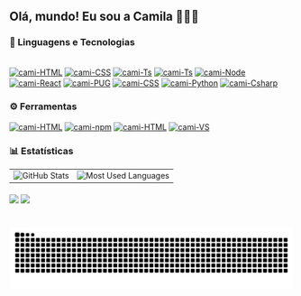 ## Olá, mundo! Eu sou a Camila 👩🏻‍💻

<!-- **`Desenvolvedora FullStack`** -->

### 🤖 Linguagens e Tecnologias

<div style="display: inline_block"><br>
  <a href="https://html.spec.whatwg.org/multipage/"><img align="center" alt="cami-HTML" height="30" width="40" src="https://cdn.jsdelivr.net/gh/devicons/devicon@latest/icons/html5/html5-original.svg"></a>
  <a href="https://developer.mozilla.org/en-US/docs/Web/CSS"><img align="center" alt="cami-CSS" height="30" width="40" src="https://cdn.jsdelivr.net/gh/devicons/devicon@latest/icons/css3/css3-original.svg"></a>
  <a href="https://262.ecma-international.org/14.0/" target="_blank"><img align="center" alt="cami-Ts" height="30" width="40" src="https://cdn.jsdelivr.net/gh/devicons/devicon@latest/icons/javascript/javascript-original.svg"></a>
  <a href="https://www.typescriptlang.org/" target="_blank"><img align="center" alt="cami-Ts" height="30" width="40" src="https://cdn.jsdelivr.net/gh/devicons/devicon@latest/icons/typescript/typescript-original.svg"></a>
<a href="https://nodejs.org/docs/latest/api/" target="_blank"><img align="center" alt="cami-Node" height="30" width="40" src="https://cdn.jsdelivr.net/gh/devicons/devicon@latest/icons/nodejs/nodejs-original.svg"></a>
  <a href="https://react.dev/" target="_blank"><img align="center" alt="cami-React" height="30" width="40" src="https://cdn.jsdelivr.net/gh/devicons/devicon@latest/icons/react/react-original.svg"></a>
   <a href="https://pugjs.org/api/getting-started.html"><img align="center" alt="cami-PUG" height="30" width="40" src="https://pugjs.org/images/favicon-32x32.png"></a>
  <a href="https://tailwindcss.com"><img align="center" alt="cami-CSS" height="30" width="40" src="https://cdn.jsdelivr.net/gh/devicons/devicon@latest/icons/tailwindcss/tailwindcss-original.svg"></a>
  <a href="https://docs.python.org/3/"><img align="center" alt="cami-Python" height="30" width="40" src="https://cdn.jsdelivr.net/gh/devicons/devicon@latest/icons/python/python-original.svg"></a>
  <a href="https://learn.microsoft.com/en-us/dotnet/csharp/"><img align="center" alt="cami-Csharp" height="30" width="40" src="https://cdn.jsdelivr.net/gh/devicons/devicon@latest/icons/csharp/csharp-original.svg"></a>
</div>

### ⚙️ Ferramentas

<a href="https://git-scm.com/doc"><img align="center" alt="cami-HTML" height="30" width="40" src="https://cdn.jsdelivr.net/gh/devicons/devicon@latest/icons/git/git-original.svg"></a>
<a href="https://docs.npmjs.com/"><img align="center" alt="cami-npm" height="30" width="40" src="https://cdn.jsdelivr.net/gh/devicons/devicon@latest/icons/npm/npm-original-wordmark.svg"></a>
<a href="https://code.visualstudio.com/docs"><img align="center" alt="cami-HTML" height="30" width="40" src="https://cdn.jsdelivr.net/gh/devicons/devicon@latest/icons/vscode/vscode-original.svg"></a>
<a href="https://learn.microsoft.com/en-us/visualstudio/windows/?view=vs-2022"><img align="center" alt="cami-VS" height="30" width="40" src="https://cdn.jsdelivr.net/gh/devicons/devicon@latest/icons/visualstudio/visualstudio-original.svg"></a>

### 📊 Estatísticas

<table>
  <tr>
    <td>
      <img 
        alt="GitHub Stats" 
        height="180" 
        src="https://github-readme-stats.vercel.app/api?username=camilasena-a&show_icons=true&theme=tokyonight&include_all_commits=true&locale=pt-br" 
      />
    </td>
    <td>
      <img 
        alt="Most Used Languages" 
        height="181" 
        src="https://github-readme-stats.vercel.app/api/top-langs/?username=camilasena-a&theme=tokyonight&layout=compact&custom_title=Tecnologias&langs_count=9" 
      />
    </td>
  </tr>
</table>

<div style="margin-top: 20px;">
  <a href = "mailto:camilasenaraujo@gmail.com"><img src="https://img.shields.io/badge/-Gmail-%23333?style=for-the-badge&logo=gmail&logoColor=white" target="_blank"></a>
  <a href="https://www.linkedin.com/in/camila-ara%C3%BAjo-994118204/" target="_blank"><img src="https://img.shields.io/badge/-LinkedIn-%230077B5?style=for-the-badge&logo=linkedin&logoColor=white" target="_blank"></a> 
</div>

#

<picture>
  <source media="(prefers-color-scheme: dark)" srcset="https://raw.githubusercontent.com/camilasena-a/camilasena-a/output/github-contribution-grid-snake-dark.svg">
  <source media="(prefers-color-scheme: light)" srcset="https://raw.githubusercontent.com/camilasena-a/camilasena-a/output/github-contribution-grid-snake-dark.svg">
  <img align="center" alt="github contribution grid snake animation" src="https://raw.githubusercontent.com/camilasena-a/camilasena-a/output/github-contribution-grid-snake.svg">
</picture>
